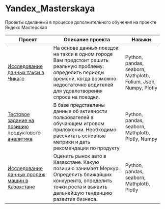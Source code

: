 # Yandex_Masterskaya
Проекты сделанный в процессе дополнительного обучения на проекте Яндекс Мастерская

| Проект  | Описание проекта | Навыки | 
| ------------- | ------------- | ------------- |
| [Исследование данных такси в Чикаго](https://github.com/enkirov/Yandex_Masterskaya/tree/main/%D0%90%D0%BD%D0%B0%D0%BB%D0%B8%D0%B7%20%D1%80%D1%8B%D0%BD%D0%BA%D0%B0%20%D1%82%D0%B0%D0%BA%D1%81%D0%B8%20%D0%B2%20%D0%A7%D0%B8%D0%BA%D0%B0%D0%B3%D0%BE) |  На основе данных поездок на такси в одном городе Вам предстоит решить реальную проблему: определить периоды времени, когда возможно недостаточно водителей для удовлетворения спроса на поездки. | Python, pandas, seaborn, Mathplotb, Folium, Json, Numpy, Plotly |
| [Тестовое задание на позицию продуктового аналитика](https://github.com/enkirov/Yandex_Masterskaya/tree/main/%D0%90%D0%BD%D0%B0%D0%BB%D0%B8%D0%B7%20%D0%B1%D0%B8%D0%B7%D0%BD%D0%B5%D1%81-%D0%BC%D0%B5%D1%82%D1%80%D0%B8%D0%BA%20%D0%BF%D1%80%D0%B8%D0%BB%D0%BE%D0%B6%D0%B5%D0%BD%D0%B8%D1%8F) | В базе представлены данные об активности пользователей в обучающем игровом приложении. Необходимо рассчитать основные метрики и дать рекомендации по продукту| Python, pandas, seaborn, Mathplotb, Plotly, Numpy |
| [Исследование данных продаж машин в Казахстане](https://github.com/enkirov/Yandex_Masterskaya/tree/main/%D0%98%D1%81%D1%81%D0%BB%D0%B5%D0%B4%D0%BE%D0%B2%D0%B0%D0%BD%D0%B8%D0%B5%20%D0%BF%D1%80%D0%BE%D0%B4%D0%B0%D0%B6%20%D0%B0%D0%B2%D1%82%D0%BE%D0%BC%D0%BE%D0%B1%D0%B8%D0%BB%D0%B5%D0%B9%20%D0%B2%20%D0%9A%D0%B0%D0%B7%D0%B0%D1%85%D1%81%D1%82%D0%B0%D0%BD%D0%B5) |  Оценить рынок авто в Казахстане. Какую позицию занимает Меркур. Определить ближайших конкурентв, определить точки роста и выявить дальнейшую тенденцию развития бизнеса. | Python, pandas, seaborn, Mathplotb, Plotly |
